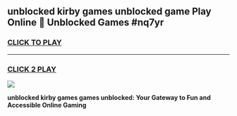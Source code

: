 
## unblocked kirby games unblocked game Play Online 👋 Unblocked Games #nq7yr
<h3>
<a href="https://premium.freeplayer.one?title=unblocked_kirby_games&ref=21F">CLICK TO PLAY</a></h3>
<hr>

<h3>
<a href="https://premium.freeplayer.one?title=unblocked_kirby_games&ref=21F">CLICK 2 PLAY</a>
  
</h3>

<a href="https://premium.freeplayer.one?title=unblocked_kirby_games&ref=21F/"><img src="https://clearcache.store/games.png"></a>


**unblocked kirby games games unblocked: Your Gateway to Fun and Accessible Online Gaming**
